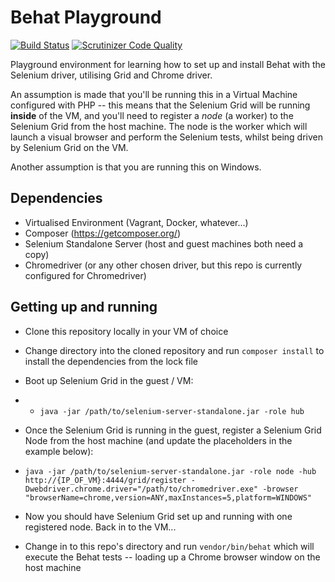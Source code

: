 # Behat Playground

[![Build Status](https://travis-ci.org/glennunipro/behat-demo.svg?branch=master)](https://travis-ci.org/glennunipro/behat-demo)
[![Scrutinizer Code Quality](https://scrutinizer-ci.com/g/glennunipro/behat-demo/badges/quality-score.png?b=master)](https://scrutinizer-ci.com/g/glennunipro/behat-demo/?branch=master)

Playground environment for learning how to set up and install Behat with the Selenium driver, utilising Grid and Chrome driver.

An assumption is made that you'll be running this in a Virtual Machine configured with PHP -- this means that the Selenium Grid will be running **inside** of the VM, and you'll need to register a *node* (a worker) to the Selenium Grid from the host machine. The node is the worker which will launch a visual browser and perform the Selenium tests, whilst being driven by Selenium Grid on the VM.

Another assumption is that you are running this on Windows.

## Dependencies

- Virtualised Environment (Vagrant, Docker, whatever...)
- Composer (https://getcomposer.org/)
- Selenium Standalone Server (host and guest machines both need a copy)
- Chromedriver (or any other chosen driver, but this repo is currently configured for Chromedriver)

## Getting up and running

- Clone this repository locally in your VM of choice

- Change directory into the cloned repository and run `composer install` to install the dependencies from the lock file

- Boot up Selenium Grid in the guest / VM:

- - `java -jar /path/to/selenium-server-standalone.jar -role hub`

- Once the Selenium Grid is running in the guest, register a Selenium Grid Node from the host machine (and update the placeholders in the example below):

- `java -jar /path/to/selenium-server-standalone.jar -role node -hub http://{IP_OF_VM}:4444/grid/register -Dwebdriver.chrome.driver="/path/to/chromedriver.exe" -browser "browserName=chrome,version=ANY,maxInstances=5,platform=WINDOWS"`

- Now you should have Selenium Grid set up and running with one registered node. Back in to the VM...

- Change in to this repo's directory and run `vendor/bin/behat` which will execute the Behat tests -- loading up a Chrome browser window on the host machine

  ​
